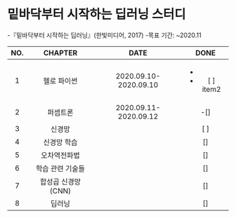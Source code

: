 # 밑바닥부터 시작하는 딥러닝 스터디
 
-『밑바닥부터 시작하는 딥러닝』(한빛미디어, 2017)
-목표 기간: ~2020.11

|NO.|CHAPTER|DATE|DONE|
|:--:|:-------:|:---:|:--:|
|1|헬로 파이썬|2020.09.10-2020.09.10| <ul><li> </li><li>[ ] item2</li></ul>|
|2|퍼셉트론|2020.09.11-2020.09.12|-[]|
|3|신경망||[ ]|
|4|신경망 학습||[]|
|5|오차역전파법||[]|
|6|학습 관련 기술들||[]|
|7|합성곱 신경망(CNN)||[]|
|8|딥러닝||[]|
